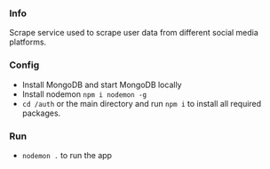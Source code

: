 ### Info ###

Scrape service used to scrape user data from different social media platforms.

### Config ###

* Install MongoDB and start MongoDB locally
* Install nodemon  `npm i nodemon -g`
* `cd /auth` or the main directory and run `npm i` to install all required packages.

### Run ###

* `nodemon .` to run the app
